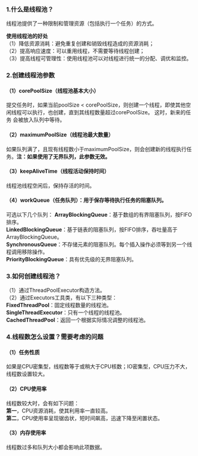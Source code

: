 ### 1.什么是线程池？
线程池提供了一种限制和管理资源（包括执行一个任务）的方式。

**使用线程池的好处**  
（1）降低资源消耗：避免重复创建和销毁线程造成的资源消耗；  
（2）提高响应速度：可以重用线程，不需要等待线程创建；  
（3）提高线程可管理性：使用线程池可以对线程进行统一的分配、调优和监控。  

### 2.创建线程池参数
#### （1）corePoolSize（线程池基本大小）
提交任务时，如果当前poolSize < corePoolSize，则创建一个线程，即使其他空闲线程可以执行，也创建，直到其线程数量超过corePoolSize。 这时，新来的任务
会被放入队列中等待。

#### （2）maximumPoolSize（线程池最大数量）
如果队列满了，且现有线程数小于maximumPoolSize，则会创建新的线程执行任务。**注：如果使用了无界队列，此参数无效。**  

#### （3）keepAliveTime（线程活动保持时间）
线程池线程空闲后，保持存活的时间。

#### （4）workQueue（任务队列）：用于保存等待执行任务的阻塞队列。
可选以下几个队列：
**ArrayBlockingQueue**：基于数组的有界阻塞队列，按FIFO排序。  
**LinkedBlockingQueue**：基于链表的阻塞队列，按FIFO排序，吞吐量高于ArrayBlockingQueue。  
**SynchronousQueue**：不存储元素的阻塞队列。每个插入操作必须等到另一个线程调用移除操作。  
**PriorityBlockingQueue**：具有优先级的无界阻塞队列。  

### 3.如何创建线程池？
（1）通过ThreadPoolExecutor构造方法。  
（2）通过Executors工具类，有以下三种类型：  
**FixedThreadPool**：固定线程数量的线程池。  
**SingleThreadExecutor**：只有一个线程的线程池。  
**CachedThreadPool**：返回一个根据实际情况调整的线程池。  

### 4.线程数怎么设置？需要考虑的问题
#### （1）任务性质
如果是CPU密集型，线程数等于或稍大于CPU核数；IO密集型，CPU压力不大，线程数设置较大。  

#### （2）CPU使用率
线程数较大时，会有如下问题：  
**第一**，CPU资源消耗，使其利用率一直较高。  
**第二**，CPU使用率呈现锯齿状，短时间飙高，迅速下降至闲置状态。  

#### （3）内存使用率
线程数过多和队列大小都会影响此项数据。  










